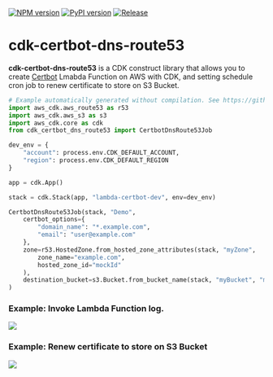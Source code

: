 [![NPM version](https://badge.fury.io/js/cdk-certbot-dns-route53.svg)](https://badge.fury.io/js/cdk-certbot-dns-route53)
[![PyPI version](https://badge.fury.io/py/cdk-certbot-dns-route53.svg)](https://badge.fury.io/py/cdk-certbot-dns-route53)
[![Release](https://github.com/neilkuan/cdk-certbot-dns-route53/actions/workflows/release.yml/badge.svg?branch=main)](https://github.com/neilkuan/cdk-certbot-dns-route53/actions/workflows/release.yml)

# cdk-certbot-dns-route53

**cdk-certbot-dns-route53** is a CDK construct library that allows you to create [Certbot](https://github.com/certbot/certbot) Lmabda Function on AWS with CDK, and setting schedule cron job to renew certificate to store on S3 Bucket.

```python
# Example automatically generated without compilation. See https://github.com/aws/jsii/issues/826
import aws_cdk.aws_route53 as r53
import aws_cdk.aws_s3 as s3
import aws_cdk.core as cdk
from cdk_certbot_dns_route53 import CertbotDnsRoute53Job

dev_env = {
    "account": process.env.CDK_DEFAULT_ACCOUNT,
    "region": process.env.CDK_DEFAULT_REGION
}

app = cdk.App()

stack = cdk.Stack(app, "lambda-certbot-dev", env=dev_env)

CertbotDnsRoute53Job(stack, "Demo",
    certbot_options={
        "domain_name": "*.example.com",
        "email": "user@example.com"
    },
    zone=r53.HostedZone.from_hosted_zone_attributes(stack, "myZone",
        zone_name="example.com",
        hosted_zone_id="mockId"
    ),
    destination_bucket=s3.Bucket.from_bucket_name(stack, "myBucket", "mybucket")
)
```

### Example: Invoke Lambda Function log.

![](./images/lambda-logs.png)

### Example: Renew certificate to store on S3 Bucket

![](./images/s3-bucket.png)
